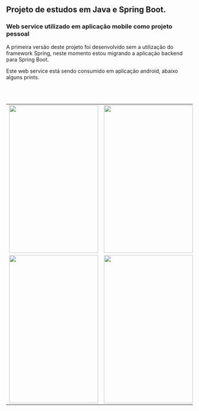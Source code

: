 
<H2>Projeto de estudos em Java e Spring Boot.</H2>

<H3> Web service utilizado em aplicação mobile como projeto pessoal </H3>

<p> A primeira versão deste projeto foi desenvolvido sem a utilização do framework Spring, neste momento estou migrando a aplicação backend para Spring Boot.</p>
  
<p> Este web service está sendo consumido em aplicação android, abaixo alguns prints.</p>

<br>
<br>

<table>
  <tr>
    <td valign="top"><img src="https://panfletonline.s3.sa-east-1.amazonaws.com/po1.jpg" width="240" height="400"/></td>
    <td valign="top"><img src="https://panfletonline.s3.sa-east-1.amazonaws.com/po2.jpg" width="240" height="400"/></td>    
    <td valign="top"><img src="https://panfletonline.s3.sa-east-1.amazonaws.com/po3.jpg" width="240" height="400"/></td>    
    <td valign="top"><img src="https://panfletonline.s3.sa-east-1.amazonaws.com/po4.jpg" width="240" height="400"/></td>    
  </tr>
  
   <tr>
    <td valign="top"><img src="https://panfletonline.s3.sa-east-1.amazonaws.com/po5.jpg" width="240" height="400"/></td>
    <td valign="top"><img src="https://panfletonline.s3.sa-east-1.amazonaws.com/po6.jpg" width="240" height="400"/></td>    
    <td valign="top"><img src="https://panfletonline.s3.sa-east-1.amazonaws.com/po7.jpg" width="240" height="400"/></td>    
    <td valign="top"><img src="https://panfletonline.s3.sa-east-1.amazonaws.com/po8.jpg" width="240" height="400"/></td>    
  </tr>
</table>






